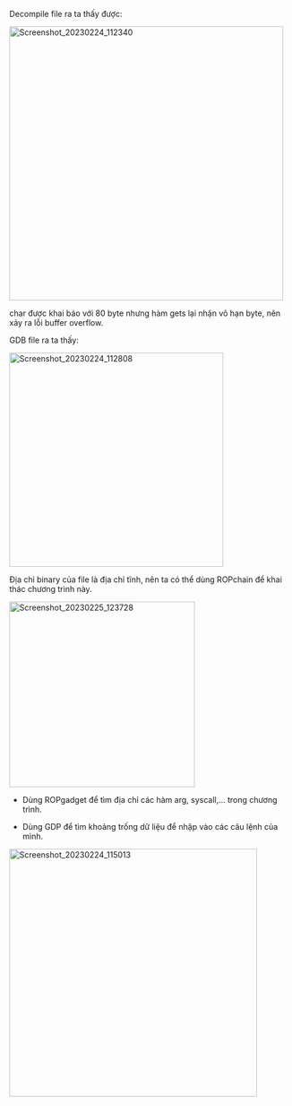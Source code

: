 Decompile file ra ta thấy được:

<img width="489" alt="Screenshot_20230224_112340" src="https://user-images.githubusercontent.com/125690279/221245088-df687176-7aca-453d-a6a9-a9ea09baa680.png">

char được khai báo với 80 byte nhưng hàm gets lại nhận vô hạn byte, nên xảy ra lỗi buffer overflow.

GDB file ra ta thấy: 

<img width="382" alt="Screenshot_20230224_112808" src="https://user-images.githubusercontent.com/125690279/221245682-fed499cb-a852-4e88-afb1-b8fae3974e20.png">

Địa chỉ binary của file là địa chỉ tĩnh, nên ta có thể dùng ROPchain để khai thác chương trình này.

<img width="331" alt="Screenshot_20230225_123728" src="https://user-images.githubusercontent.com/125690279/221249326-7b0a3ecd-3ca3-418c-ba45-1842315c938c.png">

- Dùng ROPgadget để tìm địa chỉ các hàm arg, syscall,... trong chương trình.

- Dùng GDP để tìm khoảng trống dữ liệu để nhập vào các câu lệnh của mình.

<img width="442" alt="Screenshot_20230224_115013" src="https://user-images.githubusercontent.com/125690279/221248834-132a3406-6cbb-42d8-9543-2359d31e90cc.png">

